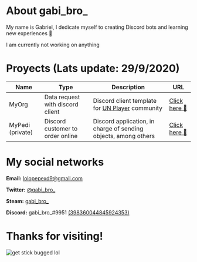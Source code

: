 # About gabi_bro_

My name is Gabriel, I dedicate myself to creating Discord bots and learning new experiences 🍞

I am currently not working on anything

# Proyects (Lats update: 29/9/2020)

| **Name** | **Type** | **Description** | **URL** |
|------------|----------|-----------------|---------|
| MyOrg | Data request with discord client | Discord client template for [UN Player](https://unplayer.com) community | [Click here 🍞](https://github.com/gabibro/myorg)
| MyPedi (private) | Discord customer to order online | Discord application, in charge of sending objects, among others | [Click here 🍞](https://github.com/gabibro/MyPedi)

# My social networks

**Email:** [lolopepexd9@gmail.com](mailto:lolopepexd9@gmail.com)

**Twitter:** [@gabi_bro_](https://twitter.com/gabi_bro_)

**Steam:** [gabi_bro_](https://steamcommunity.com/id/gabi_bro_/)

**Discord:** gabi_bro_#9951 [(398360044845924353)](https://discord.com/users/398360044845924353)

# Thanks for visiting!

![get stick bugged lol](https://media.discordapp.net/attachments/699824003417767977/750798938986119188/744252793061113968.gif)
